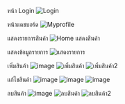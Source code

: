 หน้า Login
![Login](https://github.com/toomtarm007/flutter_node_store/assets/77319603/8e9b6022-7be8-4de1-b143-573aac58d1e1)

หน้าแดชบอร์ด
![Myprofile](https://github.com/toomtarm007/flutter_node_store/assets/77319603/6615b1d1-929f-4e89-a8f5-4b31680a5f37)

แสดงรายการสินค้า
![Home แสดงสินค้า](https://github.com/toomtarm007/flutter_node_store/assets/77319603/1b280970-7851-4eae-99d3-4ba9c6221c46)

แสดงข้อมูลรายการ
![แสดงรายการ](https://github.com/toomtarm007/flutter_node_store/assets/77319603/84fd2a00-4fc0-4780-9437-ee726ea76012)

เพิ่มสินค้า
![image](https://github.com/toomtarm007/flutter_node_store/assets/77319603/a397141b-cf55-4d5c-9e47-639e61a055fa)
![เพิ่มสินค้า](https://github.com/toomtarm007/flutter_node_store/assets/77319603/8d286144-2233-44b6-92fa-8e530d410ac1)
![เพิ่มสินค้า2](https://github.com/toomtarm007/flutter_node_store/assets/77319603/ba7b71a7-eebc-4438-aa95-c7ae2a0ef2a9)

แก้ไขสินค้า
![image](https://github.com/toomtarm007/flutter_node_store/assets/77319603/b885cba1-ecac-4e00-8e8b-7ffd1f9cef71)
![image](https://github.com/toomtarm007/flutter_node_store/assets/77319603/8f0e8e80-f506-47e9-b815-320c84a28db3)
![image](https://github.com/toomtarm007/flutter_node_store/assets/77319603/d3ddad00-f034-404b-a79c-ae46b11a0692)

ลบสินค้า
![image](https://github.com/toomtarm007/flutter_node_store/assets/77319603/f4c14b31-dad5-4887-a04f-3f95489b11b9)
![ลบสินค้า](https://github.com/toomtarm007/flutter_node_store/assets/77319603/27a44cb1-31a2-4577-b55b-03a4421228ba)
![ลบสินค้า2](https://github.com/toomtarm007/flutter_node_store/assets/77319603/d1e46341-3d20-4c52-ba3a-8fa10928df09)
